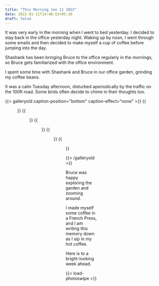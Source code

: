 ```yaml
---
title: "This Morning Jan 11 2022"
date: 2022-01-11T14:48:53+05:30
draft: false
---
```


It was very early in the morning when I went to bed yesterday. I decided to stay back in the office yesterday night. Waking up by noon, I went through some emails and then decided to make myself a cup of coffee before jumping into the day.

Shashank has been bringing Bruce to the office regularly in the mornings, so Bruce gets familiarized with the office environment.

I spent some time with Shashank and Bruce in our office garden, grinding my coffee beans.

It was a calm Tuesday afternoon, disturbed aperiodically by the traffic on the 100ft road. Some birds often decide to chime in their thoughts too.

{{< galleryold caption-position="bottom" caption-effect="none" >}}
{{<figure src="/images/this-morning-jan-11-2022/bruce-and-his-toy.jpeg" caption="Bruce and his toy" >}}
{{<figure src="/images/this-morning-jan-11-2022/bruce-shashank.jpeg" caption="Bruce and Shashank" >}}
{{<figure src="/images/this-morning-jan-11-2022/bruce-corn-cob.gif" caption="Bruce playing with a corncob" >}}
{{<figure src="/images/this-morning-jan-11-2022/bruce-eyes-shiny.gif" caption="Look at 'em shiny eyes" >}}
{{<figure src="/images/this-morning-jan-11-2022/watchya-eating.gif" caption="Watchya eating? Okay I don't care" >}}

{{< /galleryold >}}

Bruce was happy exploring the garden and zooming around.

I made myself some coffee in a French Press, and I am writing this memory down as I sip in my hot coffee.

Here is to a bright-looking week ahead.

{{< load-photoswipe >}}
